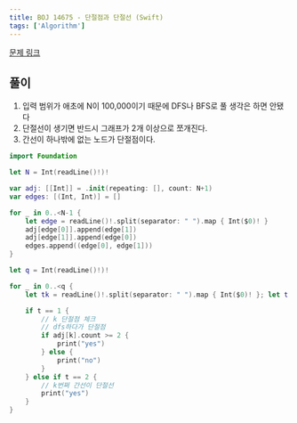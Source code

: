 ```yaml
---
title: BOJ 14675 - 단절점과 단절선 (Swift)
tags: ['Algorithm']
---
```


[문제 링크](https://www.acmicpc.net/problem/14675)

## 풀이

1. 입력 범위가 애초에 N이 100,000이기 때문에 DFS나 BFS로 풀 생각은 하면 안됐다
2. 단절선이 생기면 반드시 그래프가 2개 이상으로 쪼개진다.
3. 간선이 하나밖에 없는 노드가 단절점이다.

```swift
import Foundation

let N = Int(readLine()!)!

var adj: [[Int]] = .init(repeating: [], count: N+1)
var edges: [(Int, Int)] = []

for _ in 0..<N-1 {
    let edge = readLine()!.split(separator: " ").map { Int($0)! }
    adj[edge[0]].append(edge[1])
    adj[edge[1]].append(edge[0])
    edges.append((edge[0], edge[1]))
}

let q = Int(readLine()!)!

for _ in 0..<q {
    let tk = readLine()!.split(separator: " ").map { Int($0)! }; let t = tk[0]; let k = tk[1]

    if t == 1 {
        // k 단절점 체크
        // dfs하다가 단절점
        if adj[k].count >= 2 {
            print("yes")
        } else {
            print("no")
        }
    } else if t == 2 {
        // k번쩌 간선이 단절선
        print("yes")
    }
}
```
